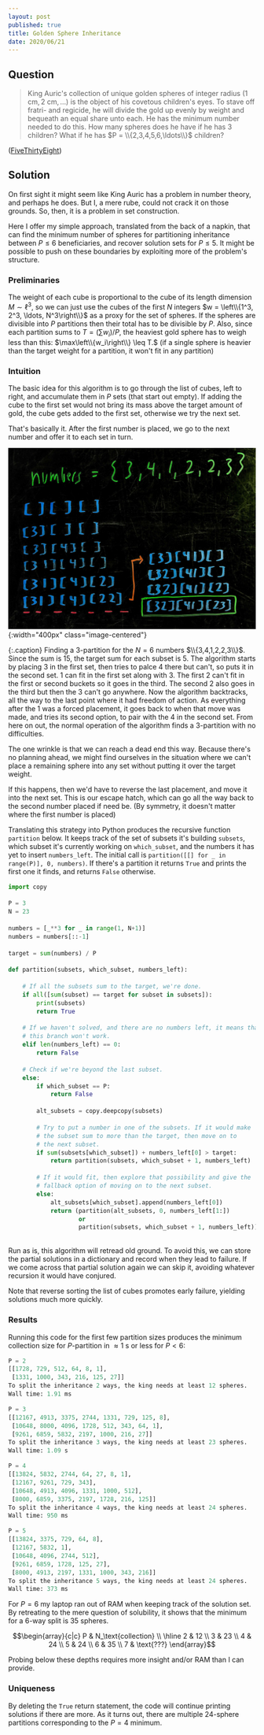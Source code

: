 ```yaml
---
layout: post
published: true
title: Golden Sphere Inheritance
date: 2020/06/21
---
```


## Question

>King Auric's collection of unique golden spheres of integer radius $\left(1\text{ cm}, 2\text{ cm}, \ldots\right)$ is the object of his covetous children's eyes. To stave off fratri- and regicide, he will divide the gold up evenly by weight and bequeath an equal share unto each. He has the minimum number needed to do this. How many spheres does he have if he has $3$ children? What if he has $P = \\{2,3,4,5,6,\ldots\\}$ children?

<!--more-->

([FiveThirtyEight](https://fivethirtyeight.com/features/can-you-flip-the-magic-coin/))

## Solution

On first sight it might seem like King Auric has a problem in number theory, and perhaps he does. But I, a mere rube, could not crack it on those grounds. So, then, it is a problem in set construction. 

Here I offer my simple approach, translated from the back of a napkin, that can find the minimum number of spheres for partitioning inheritance between $P \leq 6$ beneficiaries, and recover solution sets for $P \leq 5.$ It might be possible to push on these boundaries by exploiting more of the problem's structure.

### Preliminaries

The weight of each cube is proportional to the cube of its length dimension $M \sim \ell^3,$ so we can just use the cubes of the first $N$ integers $w = \left\\{1^3, 2^3, \ldots, N^3\right\\}$ as a proxy for the set of spheres. If the spheres are divisible into $P$ partitions then their total has to be divisible by $P.$ Also, since each partition sums to $T = \left(\sum w_i\right) / P,$ the heaviest gold sphere has to weigh less than this: $\max\left\\{w_i\right\\} \leq T.$ (if a single sphere is heavier than the target weight for a partition, it won't fit in any partition)

### Intuition

The basic idea for this algorithm is to go through the list of cubes, left to right, and accumulate them in $P$ sets (that start out empty). If adding the cube to the first set would not bring its mass above the target amount of gold, the cube gets added to the first set, otherwise we try the next set. 

That's basically it. After the first number is placed, we go to the next number and offer it to each set in turn. 

![](/img/2020-06-21-gold-sphere-inheritance.jpg){:width="400px" class="image-centered"}

{:.caption}
Finding a $3$-partition for the $N=6$ numbers $\\{3,4,1,2,2,3\\}$. Since the sum is $15$, the target sum for each subset is $5$. The algorithm starts by placing $3$ in the first set, then tries to palce $4$ there but can't, so puts it in the second set. $1$ can fit in the first set along with $3$. The first $2$ can't fit in the first or second buckets so it goes in the third. The second $2$ also goes in the third but then the $3$ can't go anywhere. Now the algorithm backtracks, all the way to the last point where it had freedom of action. As everything after the $1$ was a forced placement, it goes back to when that move was made, and tries its second option, to pair with the $4$ in the second set. From here on out, the normal operation of the algorithm finds a $3$-partition with no difficulties.


The one wrinkle is that we can reach a dead end this way. Because there's no planning ahead, we might find ourselves in the situation where we can't place a remaining sphere into any set without putting it over the target weight. 

If this happens, then we'd have to reverse the last placement, and move it into the next set. This is our escape hatch, which can go all the way back to the second number placed if need be. (By symmetry, it doesn't matter where the first number is placed)

Translating this strategy into Python produces the recursive function `partition` below. It keeps track of the set of subsets it's building `subsets`, which subset it's currently working on `which_subset`, and the numbers it has yet to insert `numbers_left`. The initial call is `partition([[] for _ in range(P)], 0, numbers)`. If there's a partition it returns `True` and prints the first one it finds, and returns `False` otherwise.

```python
import copy

P = 3
N = 23

numbers = [_**3 for _ in range(1, N+1)]
numbers = numbers[::-1]

target = sum(numbers) / P

def partition(subsets, which_subset, numbers_left):

    # If all the subsets sum to the target, we're done.
    if all([sum(subset) == target for subset in subsets]):
        print(subsets)
        return True

    # If we haven't solved, and there are no numbers left, it means that 
    # this branch won't work.
    elif len(numbers_left) == 0:
        return False

    # Check if we're beyond the last subset. 
    else:
        if which_subset == P:
            return False
        
        alt_subsets = copy.deepcopy(subsets)
        
        # Try to put a number in one of the subsets. If it would make
        # the subset sum to more than the target, then move on to
        # the next subset. 
        if sum(subsets[which_subset]) + numbers_left[0] > target:
            return partition(subsets, which_subset + 1, numbers_left)
            
        # If it would fit, then explore that possibility and give the
        # fallback option of moving on to the next subset.
        else:
            alt_subsets[which_subset].append(numbers_left[0])
            return (partition(alt_subsets, 0, numbers_left[1:]) 
                    or 
                    partition(subsets, which_subset + 1, numbers_left))
            
```

Run as is, this algorithm will retread old ground. To avoid this, we can store the partial solutions in a dictionary and record when they lead to failure. If we come across that partial solution again we can skip it, avoiding whatever recursion it would have conjured.

Note that reverse sorting the list of cubes promotes early failure, yielding solutions much more quickly.

### Results

Running this code for the first few partition sizes produces the minimum collection size for $P$-partition in $\approx 1\text{ s}$ or less for $P < 6$: 

```python
P = 2
[[1728, 729, 512, 64, 8, 1], 
 [1331, 1000, 343, 216, 125, 27]]
To split the inheritance 2 ways, the king needs at least 12 spheres.
Wall time: 1.91 ms
```

```python
P = 3
[[12167, 4913, 3375, 2744, 1331, 729, 125, 8], 
 [10648, 8000, 4096, 1728, 512, 343, 64, 1], 
 [9261, 6859, 5832, 2197, 1000, 216, 27]]
To split the inheritance 3 ways, the king needs at least 23 spheres.
Wall time: 1.09 s
```

```python
P = 4
[[13824, 5832, 2744, 64, 27, 8, 1], 
 [12167, 9261, 729, 343], 
 [10648, 4913, 4096, 1331, 1000, 512], 
 [8000, 6859, 3375, 2197, 1728, 216, 125]]
To split the inheritance 4 ways, the king needs at least 24 spheres.
Wall time: 950 ms
```

```python
P = 5
[[13824, 3375, 729, 64, 8], 
 [12167, 5832, 1], 
 [10648, 4096, 2744, 512], 
 [9261, 6859, 1728, 125, 27], 
 [8000, 4913, 2197, 1331, 1000, 343, 216]]
To split the inheritance 5 ways, the king needs at least 24 spheres.
Wall time: 373 ms
```

For $P = 6$ my laptop ran out of RAM when keeping track of the solution set. By retreating to the mere question of solubility, it shows that the minimum for a $6$-way split is $35$ spheres.

$$\begin{array}{c|c}
P & N_\text{collection} \\ \hline
2 & 12 \\
3 & 23 \\
4 & 24 \\
5 & 24 \\
6 & 35 \\
7 & \text{???}
\end{array}$$

Probing below these depths requires more insight and/or RAM than I can provide.

### Uniqueness 

By deleting the `True` return statement, the code will continue printing solutions if there are more. As it turns out, there are multiple $24$-sphere partitions corresponding to the $P=4$ minimum.


<br>

